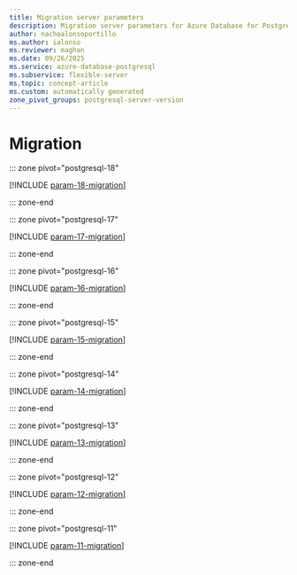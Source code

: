 ```yaml
---
title: Migration server parameters
description: Migration server parameters for Azure Database for PostgreSQL flexible server.
author: nachoalonsoportillo
ms.author: ialonso
ms.reviewer: maghan
ms.date: 09/26/2025
ms.service: azure-database-postgresql
ms.subservice: flexible-server
ms.topic: concept-article
ms.custom: automatically generated
zone_pivot_groups: postgresql-server-version
---
```

# Migration


::: zone pivot="postgresql-18"

[!INCLUDE [param-18-migration](./includes/param-18-migration.md)]

::: zone-end


::: zone pivot="postgresql-17"

[!INCLUDE [param-17-migration](./includes/param-17-migration.md)]

::: zone-end


::: zone pivot="postgresql-16"

[!INCLUDE [param-16-migration](./includes/param-16-migration.md)]

::: zone-end


::: zone pivot="postgresql-15"

[!INCLUDE [param-15-migration](./includes/param-15-migration.md)]

::: zone-end


::: zone pivot="postgresql-14"

[!INCLUDE [param-14-migration](./includes/param-14-migration.md)]

::: zone-end


::: zone pivot="postgresql-13"

[!INCLUDE [param-13-migration](./includes/param-13-migration.md)]

::: zone-end


::: zone pivot="postgresql-12"

[!INCLUDE [param-12-migration](./includes/param-12-migration.md)]

::: zone-end


::: zone pivot="postgresql-11"

[!INCLUDE [param-11-migration](./includes/param-11-migration.md)]

::: zone-end


